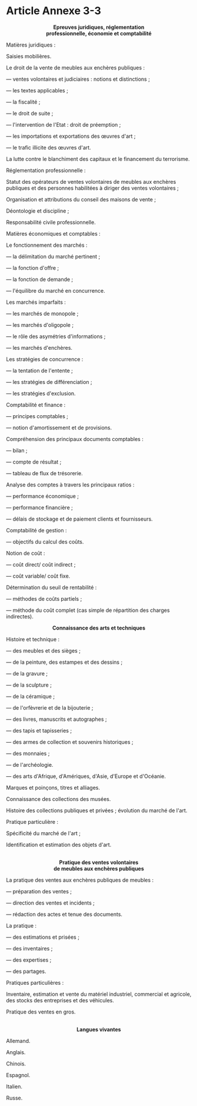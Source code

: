 # Article Annexe 3-3

<div align='center'><b>Epreuves juridiques, réglementation <br/>professionnelle, économie et comptabilité</b><br/></div><p>Matières juridiques : </p><p>Saisies mobilières. </p><p>Le droit de la vente de meubles aux enchères publiques : </p><p>― ventes volontaires et judiciaires : notions et distinctions ; </p><p>― les textes applicables ; </p><p>― la fiscalité ; </p><p>― le droit de suite ; </p><p>― l'intervention de l'Etat : droit de préemption ; </p><p>― les importations et exportations des œuvres d'art ; </p><p>― le trafic illicite des œuvres d'art. </p><p>La lutte contre le blanchiment des capitaux et le financement du terrorisme. </p><p>Réglementation professionnelle : </p><p>Statut des opérateurs de ventes volontaires de meubles aux enchères publiques et des personnes habilitées à diriger des ventes volontaires ; </p><p>Organisation et attributions du        conseil des maisons de vente ; </p><p>Déontologie et discipline ; </p><p>Responsabilité civile professionnelle. </p><p>Matières économiques et comptables : </p><p>Le fonctionnement des marchés : </p><p>― la délimitation du marché pertinent ; </p><p>― la fonction d'offre ; </p><p>― la fonction de demande ; </p><p>― l'équilibre du marché en concurrence. </p><p>Les marchés imparfaits : </p><p>― les marchés de monopole ; </p><p>― les marchés d'oligopole ; </p><p>― le rôle des asymétries d'informations ; </p><p>― les marchés d'enchères. </p><p>Les stratégies de concurrence : </p><p>― la tentation de l'entente ; </p><p>― les stratégies de différenciation ; </p><p>― les stratégies d'exclusion. </p><p>Comptabilité et finance : </p><p>― principes comptables ; </p><p>― notion d'amortissement et de provisions. </p><p>Compréhension des principaux documents comptables : </p><p>― bilan ; </p><p>― compte de résultat ; </p><p>― tableau de flux de trésorerie. </p><p>Analyse des comptes à travers les principaux ratios : </p><p>― performance économique ; </p><p>― performance financière ; </p><p>― délais de stockage et de paiement clients et fournisseurs. </p><p>Comptabilité de gestion : </p><p>― objectifs du calcul des coûts. </p><p>Notion de coût : </p><p>― coût direct/ coût indirect ; </p><p>― coût variable/ coût fixe. </p><p>Détermination du seuil de rentabilité : </p><p>― méthodes de coûts partiels ; </p><p>― méthode du coût complet (cas simple de répartition des charges indirectes). </p><p align='center'></p><p align='center'><b>Connaissance des arts et techniques</b></p><p align='center'></p><p align='center'></p><p align='center'></p><p>Histoire et technique : </p><p>― des meubles et des sièges ; </p><p>― de la peinture, des estampes et des dessins ; </p><p>― de la gravure ; </p><p>― de la sculpture ; </p><p>― de la céramique ; </p><p>― de l'orfèvrerie et de la bijouterie ; </p><p>― des livres, manuscrits et autographes ; </p><p>― des tapis et tapisseries ; </p><p>― des armes de collection et souvenirs historiques ; </p><p>― des monnaies ; </p><p>― de l'archéologie. </p><p>― des arts d'Afrique, d'Amériques, d'Asie, d'Europe et d'Océanie. </p><p>Marques et poinçons, titres et alliages. </p><p>Connaissance des collections des musées. </p><p>Histoire des collections publiques et privées ; évolution du marché de l'art. </p><p>Pratique particulière : </p><p>Spécificité du marché de l'art ; </p><p>Identification et estimation des objets d'art. </p><p align='center'><b><br/>Pratique des ventes volontaires <br/>de meubles aux enchères publiques</b></p><p align='center'></p><p align='left'>La pratique des ventes aux enchères publiques de meubles : </p><p>― préparation des ventes ; </p><p>― direction des ventes et incidents ; </p><p>― rédaction des actes et tenue des documents. </p><p>La pratique : </p><p>― des estimations et prisées ; </p><p>― des inventaires ; </p><p>― des expertises ; </p><p>― des partages. </p><p>Pratiques particulières : </p><p>Inventaire, estimation et vente du matériel industriel, commercial et agricole, des stocks des entreprises et des véhicules. </p><p>Pratique des ventes en gros. </p><p align='center'></p><p align='center'><b><br/>Langues vivantes</b></p><p align='center'></p><p align='left'>Allemand. </p><p align='left'>Anglais. </p><p align='left'>Chinois. </p><p align='left'>Espagnol. </p><p align='left'>Italien. </p><p align='left'>Russe.</p>